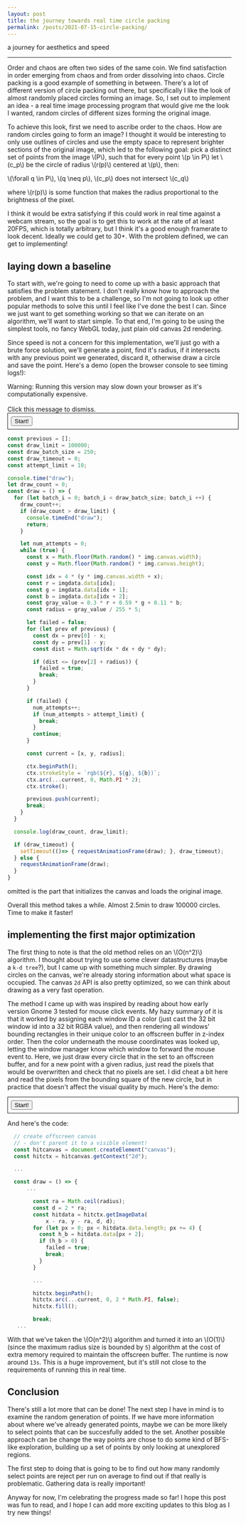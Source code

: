 ```yaml
---
layout: post
title: the journey towards real time circle packing
permalink: /posts/2021-07-15-circle-packing/
---
```


a journey for aesthetics and speed

---

<link rel="stylesheet" href="{{ '/static/pi_digits/style.css' | relative_url }}">
<style>
canvas {
width: 100%;
}
</style>
<script src="{{ '/static/circle_packing/post.js' | relative_url }}" type="text/javascript"></script>

Order and chaos are often two sides of the same coin. We find satisfaction in
order emerging from chaos and from order dissolving into chaos. Circle packing
is a good example of something in between. There's a lot of different version of
circle packing out there, but specifically I like the look of almost randomly
placed circles forming an image. So, I set out to implement an idea - a real
time image processing program that would give me the look I wanted, random
circles of different sizes forming the original image.

To achieve this look, first we need to ascribe order to the chaos. How are
random circles going to form an image? I thought it would be interesting to only
use outlines of circles and use the empty space to represent brighter sections
of the original image, which led to the following goal: pick a distinct set of
points from the image  \\(P\\), such that for every point \\(p \in P\\) let
\\(c_p\\) be the circle of radius \\(r(p)\\) centered at \\(p\\), then:

\\(\forall q \in P\\), \\(q \neq p\\),  \\(c_p\\) does not intersect \\(c_q\\)

where \\(r(p)\\) is some function that makes the radius proportional to the
brightness of the pixel.

I think it would be extra satisfying if this could work in real time against a
webcam stream, so the goal is to get this to work at the rate of at least 20FPS,
which is totally arbitrary, but I think it's a good enough framerate to look
decent. Ideally we could get to 30+. With the problem defined, we can get to
implementing!

<script src="{{ '/static/circle_packing/common.js' | relative_url }}" type="text/javascript"></script>

## laying down a baseline

<script>
const img_path = "{{ '/static/circle_packing/image.jpeg' | relative_url }}";
</script>
<script src="{{ '/static/circle_packing/ver0/script.js' | relative_url }}" type="text/javascript"></script>

To start with, we're going to need to come up with a basic approach that
satisfies the problem statement. I don't really know how to approach the
problem, and I want this to be a challenge, so I'm not going to look up other
popular methods to solve this until I feel like I've done the best I can. Since
we just want to get something working so that we can iterate on an algorithm,
we'll want to start simple. To that end, I'm going to be using the simplest
tools, no fancy WebGL today, just plain old canvas 2d rendering.

Since speed is not a concern for this implementation, we'll just go with a brute
force solution, we'll generate a point, find it's radius, if it intersects with
any previous point we generated, discard it, otherwise draw a circle and save
the point. Here's a demo (open the browser console to see timing logs!):

<div class="isa_error" onclick="(() => { fadeOutEl(this); })()">
Warning: Running this version may slow down your browser as it's computationally
expensive.
<br><br>
Click this message to dismiss.
</div>


<div id="container0" style="width: 100%; border: solid 1px; padding: 0.5em;">
<button id="start0">Start!</button>
</div>
<script>
document.addEventListener("DOMContentLoaded", function() {
const btn0 = document.getElementById("start0");
btn0.onclick = () => {
ver0_main(document.getElementById("container0"), img_path);
};
});
</script>


```js
const previous = [];
const draw_limit = 100000;
const draw_batch_size = 250;
const draw_timeout = 0;
const attempt_limit = 10;

console.time("draw");
let draw_count = 0;
const draw = () => {
  for (let batch_i = 0; batch_i < draw_batch_size; batch_i ++) {
    draw_count++;
    if (draw_count > draw_limit) {
      console.timeEnd("draw");
      return;
    }

    let num_attempts = 0;
    while (true) {
      const x = Math.floor(Math.random() * img.canvas.width);
      const y = Math.floor(Math.random() * img.canvas.height);

      const idx = 4 * (y * img.canvas.width + x);
      const r = imgdata.data[idx];
      const g = imgdata.data[idx + 1];
      const b = imgdata.data[idx + 2];
      const gray_value = 0.3 * r + 0.59 * g + 0.11 * b;
      const radius = gray_value / 255 * 5;

      let failed = false;
      for (let prev of previous) {
        const dx = prev[0] - x;
        const dy = prev[1] - y;
        const dist = Math.sqrt(dx * dx + dy * dy);

        if (dist <= (prev[2] + radius)) {
          failed = true;
          break;
        }
      }

      if (failed) {
        num_attempts++;
        if (num_attempts > attempt_limit) {
          break;
        }
        continue;
      }

      const current = [x, y, radius];

      ctx.beginPath();
      ctx.strokeStyle = `rgb(${r}, ${g}, ${b})`;
      ctx.arc(...current, 0, Math.PI * 2);
      ctx.stroke();

      previous.push(current);
      break;
    }
  }

  console.log(draw_count, draw_limit);

  if (draw_timeout) {
    setTimeout(()=> { requestAnimationFrame(draw); }, draw_timeout);
  } else {
    requestAnimationFrame(draw);
  }
}
```

omitted is the part that initializes the canvas and loads the original image.

Overall this method takes a while. Almost 2.5min to draw 100000 circles. Time to
make it faster!

## implementing the first major optimization

<script src="{{ '/static/circle_packing/ver1/script.js' | relative_url }}" type="text/javascript"></script>

The first thing to note is that the old method relies on an \\(O(n^2)\\)
algorithm. I thought about trying to use some clever datastructures (maybe a
`k-d tree`?), but I came up with something much simpler. By drawing circles on
the canvas, we're already storing information about what space is occupied. The
canvas `2d` API is also pretty optimized, so we can think about drawing as a
very fast operation.

The method I came up with was inspired by reading about how early version Gnome
3 tested for mouse click events. My hazy summary of it is that it worked by
assigning each window ID a color (just cast the 32 bit window id into a 32 bit
RGBA value), and then rendering all windows' bounding rectangles in their unique
color to an offscreen buffer in z-index order. Then the color underneath the
mouse coordinates was looked up, letting the window manager know which window to
forward the mouse event to. Here, we just draw every circle that in the set to
an offscreen buffer, and for a new point with a given radius, just read the
pixels that would be overwritten and check that no pixels are set. I did cheat a
bit here and read the pixels from the bounding square of the new circle, but in
practice that doesn't affect the visual quality by much. Here's the demo:

<div id="container1" style="width: 100%; border: solid 1px; padding: 0.5em;">
<button id="start1">Start!</button>
</div>
<script>
document.addEventListener("DOMContentLoaded", function() {
const btn1 = document.getElementById("start1");
btn1.onclick = () => {
ver1_main(document.getElementById("container1"), img_path);
};
});
</script>



And here's the code:
```js
  // create offscreen canvas
  // - don't parent it to a visible element!
  const hitcanvas = document.createElement("canvas");
  const hitctx = hitcanvas.getContext("2d");

  ...

  const draw = () => {
      ...

        const ra = Math.ceil(radius);
        const d = 2 * ra;
        const hitdata = hitctx.getImageData(
            x - ra, y - ra, d, d);
        for (let px = 0; px < hitdata.data.length; px += 4) {
          const h_b = hitdata.data[px + 2];
          if (h_b > 0) {
            failed = true;
            break;
          }
        }

        ...

        hitctx.beginPath();
        hitctx.arc(...current, 0, 2 * Math.PI, false);
        hitctx.fill();

        break;
   ...
```

With that we've taken the \\(O(n^2)\\) algorithm and turned it into an
\\(O(1)\\) (since the maximum radius size is bounded by `5`) algorithm at the
cost of extra memory required to maintain the offscreen buffer. The runtime is
now around `13s`. This is a huge improvement, but it's still not close to the
requirements of running this in real time.

## Conclusion

There's still a lot more that can be done! The next step I have in mind is to
examine the random generation of points. If we have more information about where
we've already generated points, maybe we can be more likely to select points
that can be succesfully added to the set. Another possible approach can be
change the way points are chose to do some kind of BFS-like exploration,
building up a set of points by only looking at unexplored regions.

The first step to doing that is going to be to find out how many randomly select
points are reject per run on average to find out if that really is problematic.
Gathering data is really important!

Anyway for now, I'm celebrating the progress made so far! I hope this post was
fun to read, and I hope I can add more exciting updates to this blog as I try
new things!
